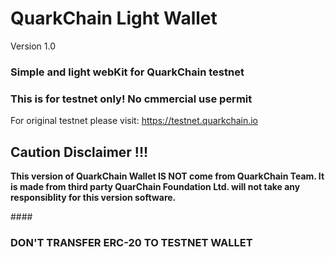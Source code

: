 # QuarkChain Light Wallet
 Version 1.0

### Simple and light webKit for QuarkChain testnet

### This is for testnet only! No cmmercial use permit
For original testnet please visit: https://testnet.quarkchain.io

## Caution Disclaimer !!!
<b>This version of QuarkChain Wallet IS NOT come from QuarkChain Team. It is made from third party QuarChain Foundation Ltd. will not take any responsiblity for this version software.</b>

####<style color = "red"> TESTNET ONLY</style>

### DON'T TRANSFER ERC-20 TO TESTNET WALLET



